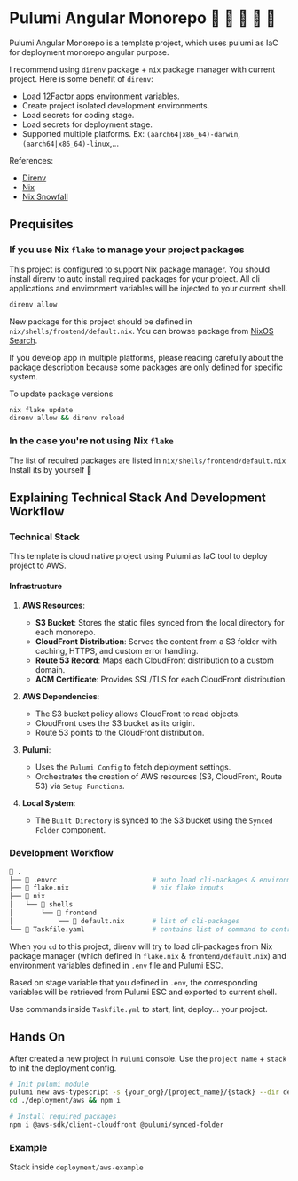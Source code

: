 # Pulumi Angular Monorepo     

Pulumi Angular Monorepo is a template project, which uses pulumi as IaC for
deployment monorepo angular purpose.

I recommend using `direnv` package + `nix` package manager with current project.
Here is some benefit of `direnv`:

- Load [12Factor apps](https://12factor.net/) environment variables.
- Create project isolated development environments.
- Load secrets for coding stage.
- Load secrets for deployment stage.
- Supported multiple platforms. Ex: `(aarch64|x86_64)-darwin`,
  `(aarch64|x86_64)-linux`,...

References:

- [Direnv](https://direnv.net/)
- [Nix](https://nixos.org/)
- [Nix Snowfall](https://snowfall.org/)

## Prequisites

### If you use Nix `flake` to manage your project packages

This project is configured to support Nix package manager. You should install
direnv to auto install required packages for your project. All cli applications
and environment variables will be injected to your current shell.

```bash
direnv allow
```

New package for this project should be defined in
`nix/shells/frontend/default.nix`. You can browse package from
[NixOS Search](https://search.nixos.org/packages).

If you develop app in multiple platforms, please reading carefully about the
package description because some packages are only defined for specific system.

To update package versions

```bash
nix flake update
direnv allow && direnv reload
```

### In the case you're not using Nix `flake`

The list of required packages are listed in `nix/shells/frontend/default.nix`
Install its by yourself 󰱱

## Explaining Technical Stack And Development Workflow

### Technical Stack

This template is cloud native project using Pulumi as IaC tool to deploy project
to AWS.

#### Infrastructure

1. **AWS Resources**:
   - **S3 Bucket**: Stores the static files synced from the local directory for
     each monorepo.
   - **CloudFront Distribution**: Serves the content from a S3 folder with
     caching, HTTPS, and custom error handling.
   - **Route 53 Record**: Maps each CloudFront distribution to a custom domain.
   - **ACM Certificate**: Provides SSL/TLS for each CloudFront distribution.

2. **AWS Dependencies**:
   - The S3 bucket policy allows CloudFront to read objects.
   - CloudFront uses the S3 bucket as its origin.
   - Route 53 points to the CloudFront distribution.

3. **Pulumi**:
   - Uses the `Pulumi Config` to fetch deployment settings.
   - Orchestrates the creation of AWS resources (S3, CloudFront, Route 53) via
     `Setup Functions`.

4. **Local System**:
   - The `Built Directory` is synced to the S3 bucket using the `Synced Folder`
     component.

### Development Workflow

```bash
 .
├──  .envrc                        # auto load cli-packages & environment variables
├──  flake.nix                     # nix flake inputs
├──  nix
│   └──  shells
│       └──  frontend
│           └──  default.nix       # list of cli-packages
└──  Taskfile.yaml                 # contains list of command to control your applications.
```

When you `cd` to this project, direnv will try to load cli-packages from Nix
package manager (which defined in `flake.nix` & `frontend/default.nix`) and
environment variables defined in `.env` file and Pulumi ESC.

Based on stage variable that you defined in `.env`, the corresponding variables
will be retrieved from Pulumi ESC and exported to current shell.

Use commands inside `Taskfile.yml` to start, lint, deploy... your project.

## Hands On

After created a new project in `Pulumi` console. Use the `project name` +
`stack` to init the deployment config.

```bash
# Init pulumi module
pulumi new aws-typescript -s {your_org}/{project_name}/{stack} --dir deployment/aws
cd ./deployment/aws && npm i

# Install required packages
npm i @aws-sdk/client-cloudfront @pulumi/synced-folder
```

### Example

Stack inside `deployment/aws-example`
